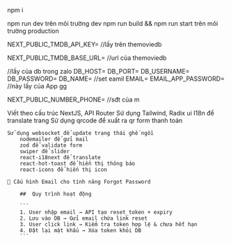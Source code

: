 npm i

npm run dev trên môi trường dev
npm run build && npm run start trên môi trường production

NEXT_PUBLIC_TMDB_API_KEY= //lấy trên themoviedb

NEXT_PUBLIC_TMDB_BASE_URL= //url của themoviedb

//lấy của db trong zalo
DB_HOST=
DB_PORT=
DB_USERNAME=
DB_PASSWORD=
DB_NAME=
//set eamil
EMAIL=
EMAIL_APP_PASSWORD= //này lấy của App gg

NEXT_PUBLIC_NUMBER_PHONE= //sđt của m

Viết theo cấu trúc NextJS, API Router 
Sử dụng Tailwind, Radix ui 
I18n để translate trang
Sử dụng qrcode để xuất ra qr form thanh toán

    Sử dụng websocket để update trạng thái ghế ngồi
        nodemailer để gửi mail
        zod để validate form
        swiper để slider
        react-i18next để translate
        react-hot-toast để hiển thị thông báo
        react-icons để hiển thị icon

    🔄 Cấu hình Email cho tính năng Forgot Password

        ##  Quy trình hoạt động

        ```
        1. User nhập email → API tạo reset_token + expiry
        2. Lưu vào DB → Gửi email chứa link reset
        3. User click link → Kiểm tra token hợp lệ & chưa hết hạn  
        4. Đặt lại mật khẩu → Xóa token khỏi DB
        ```